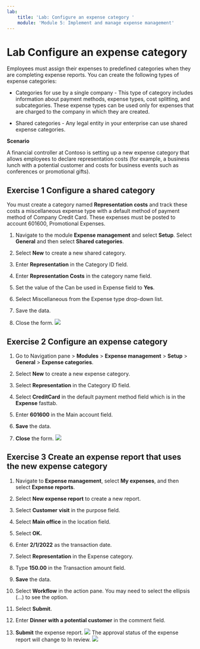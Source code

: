 ```yaml
---
lab:
    title: 'Lab: Configure an expense category '
    module: 'Module 5: Implement and manage expense management'
---
```


# Lab Configure an expense category 

Employees must assign their expenses to predefined categories when they are completing expense reports. You can create the following types of expense categories:

- Categories for use by a single company - This type of category includes information about payment methods, expense types, cost splitting, and subcategories. These expense types can be used only for expenses that are charged to the company in which they are created.

- Shared categories - Any legal entity in your enterprise can use shared expense categories.

 

**Scenario** 

 

A financial controller at Contoso is setting up a new expense category that allows employees to declare representation costs (for example, a business lunch with a potential customer and costs for business events such as conferences or promotional gifts).


## Exercise 1 Configure a shared category 

 

You must create a category named **Representation costs** and track these costs a miscellaneous expense type with a default method of payment method of Company Credit Card. These expenses must be posted to account 601600, Promotional Expenses.

 

 

1. Navigate to the module **Expense management** and select **Setup**. Select **General** and then select **Shared categories**.

2. Select **New** to create a new shared category.

3. Enter **Representation** in the Category ID field.

4. Enter **Representation Costs** in the category name field.

5. Set the value of the Can be used in Expense field to **Yes**.

6. Select Miscellaneous from the Expense type drop-down list.

7. Save the data.

8. Close the form. 
![](../images/Module_2_Activity_2_-_Create_and_use_an_expense_category_image1.png)


## Exercise 2 Configure an expense category

1. Go to Navigation pane > **Modules** > **Expense management** > **Setup** > **General** > **Expense categories**. 

2. Select **New** to create a new expense category.

3. Select **Representation** in the Category ID field.

4. Select **CreditCard** in the default payment method field which is in the **Expense** fasttab.

5. Enter **601600** in the Main account field. 

6. **Save** the data.

7. **Close** the form. 
![](../images/Module_2_Activity_2_-_Create_and_use_an_expense_category_image2.png)
 

## Exercise 3 Create an expense report that uses the new expense category

1. Navigate to **Expense management**, select **My expenses**, and then select **Expense reports**.

2. Select **New expense report** to create a new report.

3. Select **Customer** **visit** in the purpose field.

4. Select **Main office** in the location field. 

5. Select **OK.**

6. Enter **2/1/2022** as the transaction date.

7. Select **Representation** in the Expense category.

8. Type **150.00** in the Transaction amount field.

9. **Save** the data.

10. Select **Workflow** in the action pane. You may need to select the ellipsis (...) to see the option.

11. Select **Submit**.

12. Enter **Dinner with a potential customer** in the comment field.

13. **Submit** the expense report.
![](../images/Module_2_Activity_2_-_Create_and_use_an_expense_category_image3.png)
The approval status of the expense report will change to In review.
![](../images/Module_2_Activity_2_-_Create_and_use_an_expense_category_image4.png)

